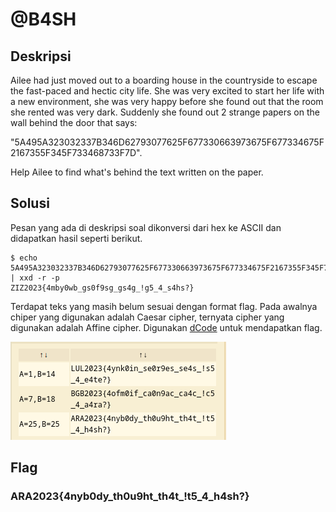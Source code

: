 # @B4SH

## Deskripsi

Ailee had just moved out to a boarding house in the countryside to escape the fast-paced and hectic city life. She was very excited to start her life with a new environment, she was very happy before she found out that the room she rented was very dark. Suddenly she found out 2 strange papers on the wall behind the door that says:

"5A495A323032337B346D62793077625F677330663973675F677334675F2167355F345F733468733F7D".

Help Ailee to find what's behind the text written on the paper.

## Solusi
Pesan yang ada di deskripsi soal dikonversi dari hex ke ASCII dan didapatkan hasil seperti berikut.

``` shell
$ echo 5A495A323032337B346D62793077625F677330663973675F677334675F2167355F345F733468733F7D | xxd -r -p
ZIZ2023{4mby0wb_gs0f9sg_gs4g_!g5_4_s4hs?}
```

Terdapat teks yang masih belum sesuai dengan format flag. Pada awalnya chiper yang digunakan adalah Caesar cipher, ternyata cipher yang digunakan adalah Affine cipher. Digunakan [dCode](https://www.dcode.fr/affine-cipher) untuk mendapatkan flag.

![Decoding result](./flag.png)

## Flag
### ARA2023{4nyb0dy_th0u9ht_th4t_!t5_4_h4sh?}